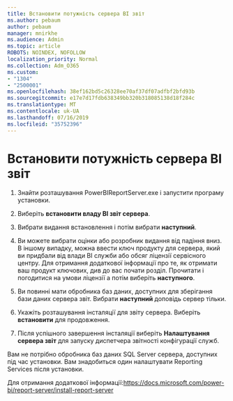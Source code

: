 ```yaml
---
title: Встановити потужність сервера BI звіт
ms.author: pebaum
author: pebaum
manager: mnirkhe
ms.audience: Admin
ms.topic: article
ROBOTS: NOINDEX, NOFOLLOW
localization_priority: Normal
ms.collection: Adm_O365
ms.custom:
- "1304"
- "2500001"
ms.openlocfilehash: 38ef162bd5c26328ee70af37df07adfbf2bfd93b
ms.sourcegitcommit: e17e7d17fdb638349bb320b318085138d18f284c
ms.translationtype: MT
ms.contentlocale: uk-UA
ms.lasthandoff: 07/16/2019
ms.locfileid: "35752396"
---
```

# <a name="install-power-bi-report-server"></a>Встановити потужність сервера BI звіт

1. Знайти розташування PowerBIReportServer.exe і запустити програму установки.

2. Виберіть **встановити владу BI звіт сервера**.

3. Вибрати видання встановлення і потім вибрати **наступний**.

4. Ви можете вибрати оцінки або розробник видання від падіння вниз.  В іншому випадку, можна ввести ключ продукту для сервера, який ви придбали від влади BI служби або обсяг ліцензії сервісного центру. Для отримання додаткової інформації про те, як отримати ваш продукт ключових, див до вас почати розділ. Прочитати і погодитися на умови ліцензії а потім виберіть **наступного**.

5. Ви повинні мати обробника баз даних, доступних для зберігання бази даних сервера звіт. Вибрати **наступний** доповідь сервер тільки.

6. Укажіть розташування інсталяції для звіту сервера. Виберіть **встановити** для продовження.

7. Після успішного завершення інсталяції виберіть **Налаштування сервера звіт** для запуску диспетчера звітності конфігурації служб.

Вам не потрібно обробника баз даних SQL Server сервера, доступних під час установки. Вам знадобиться один налаштувати Reporting Services після установки.

Для отримання додаткової інформації:https://docs.microsoft.com/power-bi/report-server/install-report-server
